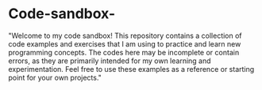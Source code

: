 # Code-sandbox-
"Welcome to my code sandbox! This repository contains a collection of code examples and exercises that I am using to practice and learn new programming concepts. The codes here may be incomplete or contain errors, as they are primarily intended for my own learning and experimentation. Feel free to use these examples as a reference or starting point for your own projects."
